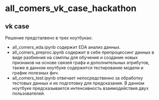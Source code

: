 # all_comers_vk_case_hackathon
## vk case 
Решение предсталвено в трех ноутбуках:

* all_comers_eda.ipynb содержит EDA анализ данных.
* all_comers_preproc.ipynb содержит в себе препроцессинг данных в виде разбиения на сэмплы для обучения и создание новых признаков на основе связей графа и дополнительных атрибутов, также в данном ноутбуке содержится тестирование модели и график полезных фич.
* all_comers_test.ipynb отвечает непосредственно за обработку тестовых данных и их подготовку для предсказания. В данном ноутбуке предсказывается интенсивность взаимодействия двух пользователей.